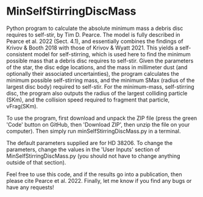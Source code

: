 # MinSelfStirringDiscMass

Python program to calculate the absolute minimum mass a debris disc 
requires to self-stir, by Tim D. Pearce. The model is fully described in
Pearce et al. 2022 (Sect. 4.1), and essentially combines the findings of
Krivov & Booth 2018 with those of Krivov & Wyatt 2021. This yields a 
self-consistent model for self-stirring, which is used here to find the
minimum possible mass that a debris disc requires to self-stir. Given the
parameters of the star, the disc edge locations, and the mass in 
millimeter dust (and optionally their associated uncertainties), the 
program calculates the minimum possible self-stirring mass, and the 
minimum SMax (radius of the largest disc body) required to self-stir. For 
the minimum-mass, self-stirring disc, the program also outputs the radius 
of the largest colliding particle (SKm), and the collision speed required 
to fragment that particle, vFrag(SKm).

To use the program, first download and unpack the ZIP file (press the 
green 'Code' button on GitHub, then 'Download ZIP', then unzip the file on
your computer). Then simply run minSelfStirringDiscMass.py in a terminal.

The default parameters supplied are for HD 38206. To change the 
parameters, change the values in the 'User Inputs' section of 
MinSelfStirringDiscMass.py (you should not have to change anything 
outside of that section).

Feel free to use this code, and if the results go into a publication,
then please cite Pearce et al. 2022. Finally, let me know if you find any
bugs or have any requests!

